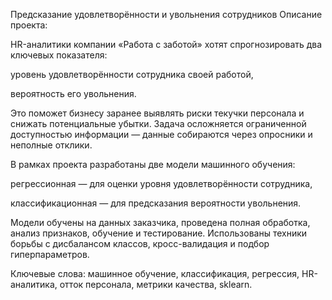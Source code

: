 

Предсказание удовлетворённости и увольнения сотрудников
Описание проекта:

HR-аналитики компании «Работа с заботой» хотят спрогнозировать два ключевых показателя:

уровень удовлетворённости сотрудника своей работой,

вероятность его увольнения.

Это поможет бизнесу заранее выявлять риски текучки персонала и снижать потенциальные убытки. Задача осложняется ограниченной доступностью информации — данные собираются через опросники и неполные отклики.

В рамках проекта разработаны две модели машинного обучения:

регрессионная — для оценки уровня удовлетворённости сотрудника,

классификационная — для предсказания вероятности увольнения.

Модели обучены на данных заказчика, проведена полная обработка, анализ признаков, обучение и тестирование. Использованы техники борьбы с дисбалансом классов, кросс-валидация и подбор гиперпараметров.

Ключевые слова:
машинное обучение, классификация, регрессия, HR-аналитика, отток персонала, метрики качества, sklearn.
